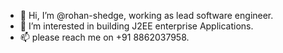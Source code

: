 - 👋 Hi, I’m @rohan-shedge, working as lead software engineer.
- 👀 I’m interested in building J2EE enterprise Applications.
- 📫  please reach me on +91 8862037958.

